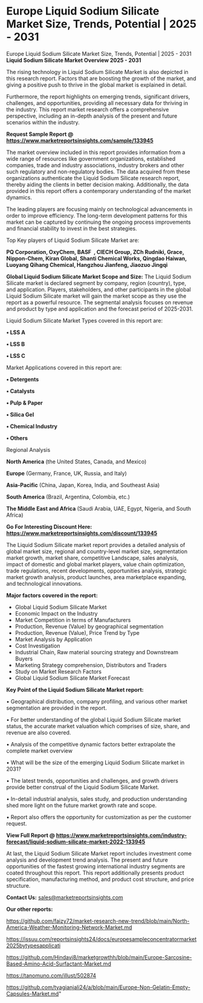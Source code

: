 # Europe Liquid Sodium Silicate Market Size, Trends, Potential | 2025 - 2031
Europe Liquid Sodium Silicate Market Size, Trends, Potential | 2025 - 2031
<Strong> Liquid Sodium Silicate Market Overview 2025 - 2031</strong>

The rising technology in Liquid Sodium Silicate Market is also depicted in this research report. Factors that are boosting the growth of the market, and giving a positive push to thrive in the global market is explained in detail.

Furthermore, the report highlights on emerging trends, significant drivers, challenges, and opportunities, providing all necessary data for thriving in the industry. This report market research offers a comprehensive perspective, including an in-depth analysis of the present and future scenarios within the industry.

<strong>Request Sample Report @ <a href=https://www.marketreportsinsights.com/sample/133945>https://www.marketreportsinsights.com/sample/133945</a></strong>

The market overview included in this report provides information from a wide range of resources like government organizations, established companies, trade and industry associations, industry brokers and other such regulatory and non-regulatory bodies. The data acquired from these organizations authenticate the Liquid Sodium Silicate research report, thereby aiding the clients in better decision making. Additionally, the data provided in this report offers a contemporary understanding of the market dynamics.

The leading players are focusing mainly on technological advancements in order to improve efficiency. The long-term development patterns for this market can be captured by continuing the ongoing process improvements and financial stability to invest in the best strategies.

Top Key players of Liquid Sodium Silicate Market are:

<strong>PQ Corporation, OxyChem, BASF  , CIECH Group, ZCh Rudniki, Grace, Nippon-Chem, Kiran Global, Shanti Chemical Works, Qingdao Haiwan, Luoyang Qihang Chemical, Hangzhou Jianfeng, Jiaozuo Jingqi</strong>

<strong><b>Global Liquid Sodium Silicate Market Scope and Size:</b></strong>
The Liquid Sodium Silicate market is declared segment by company, region (country), type, and application. Players, stakeholders, and other participants in the global Liquid Sodium Silicate market will gain the market scope as they use the report as a powerful resource. The segmental analysis focuses on revenue and product by type and application and the forecast period of 2025-2031.

Liquid Sodium Silicate Market Types covered in this report are:

<strong>• LSS A

• LSS B

• LSS C</strong>

Market Applications covered in this report are:

<strong>• Detergents

• Catalysts

• Pulp & Paper

• Silica Gel

• Chemical Industry

• Others</strong> 

Regional Analysis

<strong>North America</strong> (the United States, Canada, and Mexico)

<strong>Europe</strong> (Germany, France, UK, Russia, and Italy)

<strong>Asia-Pacific</strong> (China, Japan, Korea, India, and Southeast Asia)

<strong>South America</strong> (Brazil, Argentina, Colombia, etc.)

<strong>The Middle East and Africa</strong> (Saudi Arabia, UAE, Egypt, Nigeria, and South Africa)

<strong>Go For Interesting Discount Here: <a href=https://www.marketreportsinsights.com/discount/133945>https://www.marketreportsinsights.com/discount/133945</a></strong>

The Liquid Sodium Silicate market report provides a detailed analysis of global market size, regional and country-level market size, segmentation market growth, market share, competitive Landscape, sales analysis, impact of domestic and global market players, value chain optimization, trade regulations, recent developments, opportunities analysis, strategic market growth analysis, product launches, area marketplace expanding, and technological innovations.

<strong><b>Major factors covered in the report:</b></strong>
<ul>
  <li>Global Liquid Sodium Silicate Market </li>
  <li>Economic Impact on the Industry</li>
  <li>Market Competition in terms of Manufacturers</li>
  <li>Production, Revenue (Value) by geographical segmentation</li>
  <li>Production, Revenue (Value), Price Trend by Type</li>
  <li>Market Analysis by Application</li>
  <li>Cost Investigation</li>
  <li>Industrial Chain, Raw material sourcing strategy and Downstream Buyers</li>
  <li>Marketing Strategy comprehension, Distributors and Traders</li>
  <li>Study on Market Research Factors</li>
  <li>Global Liquid Sodium Silicate Market Forecast</li>
</ul>

<strong><b>Key Point of the Liquid Sodium Silicate Market report:</b></strong>

• Geographical distribution, company profiling, and various other market segmentation are provided in the report.

• For better understanding of the global Liquid Sodium Silicate market status, the accurate market valuation which comprises of size, share, and revenue are also covered.

• Analysis of the competitive dynamic factors better extrapolate the complete market overview

• What will be the size of the emerging Liquid Sodium Silicate market in 2031?

• The latest trends, opportunities and challenges, and growth drivers provide better construal of the Liquid Sodium Silicate Market.

• In-detail industrial analysis, sales study, and production understanding shed more light on the future market growth rate and scope.

• Report also offers the opportunity for customization as per the customer request.

<strong><b>View Full Report @ <a href=https://www.marketreportsinsights.com/industry-forecast/liquid-sodium-silicate-market-2022-133945>https://www.marketreportsinsights.com/industry-forecast/liquid-sodium-silicate-market-2022-133945</a></b></strong>


At last, the Liquid Sodium Silicate Market report includes investment come analysis and development trend analysis. The present and future opportunities of the fastest growing international industry segments are coated throughout this report. This report additionally presents product specification, manufacturing method, and product cost structure, and price structure.

<strong>Contact Us:</strong>
sales@marketreportsinsights.com

<strong>Our other reports:</strong>

<a href=https://github.com/faizy72/market-research-new-trend/blob/main/North-America-Weather-Monitoring-Network-Market.md>https://github.com/faizy72/market-research-new-trend/blob/main/North-America-Weather-Monitoring-Network-Market.md</a>

<a href=https://issuu.com/reportsinsights24/docs/europesampleconcentratormarket2025bytypesapplicati>https://issuu.com/reportsinsights24/docs/europesampleconcentratormarket2025bytypesapplicati</a>

<a href=https://github.com/Hindavi8/marketgrowthh/blob/main/Europe-Sarcosine-Based-Amino-Acid-Surfactant-Market.md>https://github.com/Hindavi8/marketgrowthh/blob/main/Europe-Sarcosine-Based-Amino-Acid-Surfactant-Market.md</a>

<a href=https://tanomuno.com/illust/502874>https://tanomuno.com/illust/502874</a>

<a href=https://github.com/tyagianjali24/a/blob/main/Europe-Non-Gelatin-Empty-Capsules-Market.md>https://github.com/tyagianjali24/a/blob/main/Europe-Non-Gelatin-Empty-Capsules-Market.md</a>"
